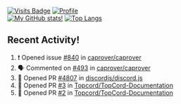 [![Visits Badge](https://badges.pufler.dev/visits/misly16/misly16)](https://badges.pufler.dev)
[![Profile](https://raw.githubusercontent.com/Misly16/Misly16/master/index.png)](https://github.com/misly16)
<br>
[![My GitHub stats!](https://github-readme-stats.vercel.app/api?username=misly16&show_icons=true&theme=dracula)](https://github.com/misly16)
[![Top Langs](https://github-readme-stats.vercel.app/api/top-langs/?username=misly16&theme=dracula&layout=compact)](https://github.com/misly16)
<br>


## Recent Activity!
<!--START_SECTION:activity-->
1. ❗️ Opened issue [#840](https://github.com//caprover/caprover/issues/840) in [caprover/caprover](https://github.com//caprover/caprover)
2. 🗣 Commented on [#493](https://github.com//caprover/caprover/issues/493) in [caprover/caprover](https://github.com//caprover/caprover)
3. 💪 Opened PR [#4807](https://github.com//discordjs/discord.js/pull/4807) in [discordjs/discord.js](https://github.com//discordjs/discord.js)
4. 💪 Opened PR [#3](https://github.com//Topcord/TopCord-Documentation/pull/3) in [Topcord/TopCord-Documentation](https://github.com//Topcord/TopCord-Documentation)
5. 💪 Opened PR [#2](https://github.com//Topcord/TopCord-Documentation/pull/2) in [Topcord/TopCord-Documentation](https://github.com//Topcord/TopCord-Documentation)
<!--END_SECTION:activity-->

